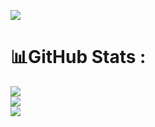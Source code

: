 [![](https://visitcount.itsvg.in/api?id=ATOMworkplace&icon=0&color=0)](https://visitcount.itsvg.in)
# 📊GitHub Stats :
![](https://github-readme-stats.vercel.app/api?username=ATOMworkplace&theme=radical&hide_border=true&include_all_commits=true&count_private=true)<br/>
![](https://github-readme-streak-stats.herokuapp.com/?user=ATOMworkplace&theme=radical&hide_border=true)<br/>
![](https://github-readme-stats.vercel.app/api/top-langs/?username=ATOMworkplace&theme=radical&hide_border=true&include_all_commits=true&count_private=true&layout=compact)

